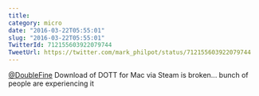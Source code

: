 ```yaml
---
title: 
category: micro
date: "2016-03-22T05:55:01"
slug: "2016-03-22T05:55:01"
TwitterId: 712155603922079744
TweetUrl: https://twitter.com/mark_philpot/status/712155603922079744
---
```


[@DoubleFine](https://twitter.com/DoubleFine) Download of DOTT for Mac via Steam
is broken... bunch of people are experiencing it
